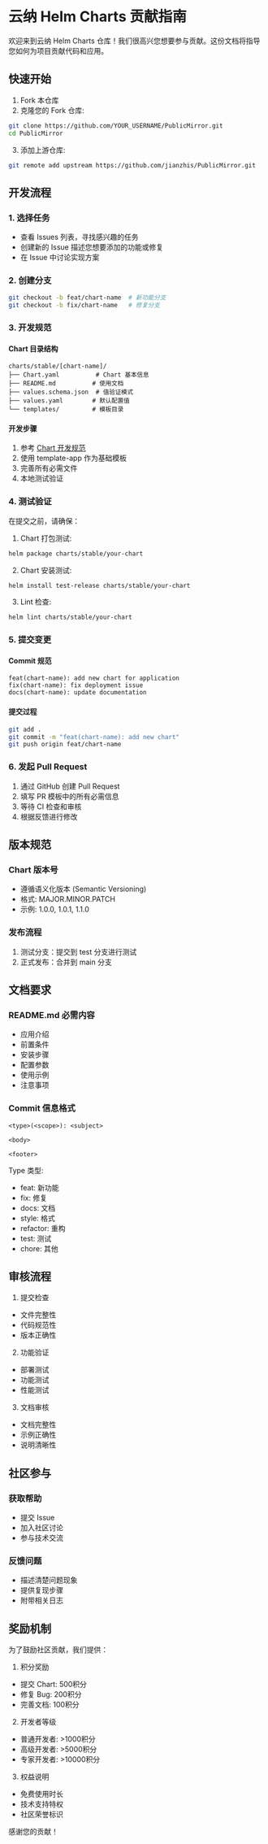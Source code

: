 # 云纳 Helm Charts 贡献指南

欢迎来到云纳 Helm Charts 仓库！我们很高兴您想要参与贡献。这份文档将指导您如何为项目贡献代码和应用。

## 快速开始

1. Fork 本仓库
2. 克隆您的 Fork 仓库:
```bash
git clone https://github.com/YOUR_USERNAME/PublicMirror.git
cd PublicMirror
```

3. 添加上游仓库:
```bash
git remote add upstream https://github.com/jianzhis/PublicMirror.git
```

## 开发流程

### 1. 选择任务
- 查看 Issues 列表，寻找感兴趣的任务
- 创建新的 Issue 描述您想要添加的功能或修复
- 在 Issue 中讨论实现方案

### 2. 创建分支
```bash
git checkout -b feat/chart-name  # 新功能分支
git checkout -b fix/chart-name   # 修复分支
```

### 3. 开发规范

#### Chart 目录结构
```
charts/stable/[chart-name]/
├── Chart.yaml          # Chart 基本信息
├── README.md          # 使用文档
├── values.schema.json  # 值验证模式
├── values.yaml        # 默认配置值
└── templates/         # 模板目录
```

#### 开发步骤
1. 参考 [Chart 开发规范](./charts/STANDARDS.md)
2. 使用 template-app 作为基础模板
3. 完善所有必需文件
4. 本地测试验证

### 4. 测试验证

在提交之前，请确保：

1. Chart 打包测试:
```bash
helm package charts/stable/your-chart
```

2. Chart 安装测试:
```bash
helm install test-release charts/stable/your-chart
```

3. Lint 检查:
```bash
helm lint charts/stable/your-chart
```

### 5. 提交变更

#### Commit 规范
```
feat(chart-name): add new chart for application
fix(chart-name): fix deployment issue
docs(chart-name): update documentation
```

#### 提交过程
```bash
git add .
git commit -m "feat(chart-name): add new chart"
git push origin feat/chart-name
```

### 6. 发起 Pull Request

1. 通过 GitHub 创建 Pull Request
2. 填写 PR 模板中的所有必需信息
3. 等待 CI 检查和审核
4. 根据反馈进行修改

## 版本规范

### Chart 版本号
- 遵循语义化版本 (Semantic Versioning)
- 格式: MAJOR.MINOR.PATCH
- 示例: 1.0.0, 1.0.1, 1.1.0

### 发布流程
1. 测试分支：提交到 test 分支进行测试
2. 正式发布：合并到 main 分支

## 文档要求

### README.md 必需内容
- 应用介绍
- 前置条件
- 安装步骤
- 配置参数
- 使用示例
- 注意事项

### Commit 信息格式
```
<type>(<scope>): <subject>

<body>

<footer>
```

Type 类型:
- feat: 新功能
- fix: 修复
- docs: 文档
- style: 格式
- refactor: 重构
- test: 测试
- chore: 其他

## 审核流程

1. 提交检查
- 文件完整性
- 代码规范性
- 版本正确性

2. 功能验证
- 部署测试
- 功能测试
- 性能测试

3. 文档审核
- 文档完整性
- 示例正确性
- 说明清晰性

## 社区参与

### 获取帮助
- 提交 Issue
- 加入社区讨论
- 参与技术交流

### 反馈问题
- 描述清楚问题现象
- 提供复现步骤
- 附带相关日志

## 奖励机制

为了鼓励社区贡献，我们提供：

1. 积分奖励
- 提交 Chart: 500积分
- 修复 Bug: 200积分
- 完善文档: 100积分

2. 开发者等级
- 普通开发者: >1000积分
- 高级开发者: >5000积分
- 专家开发者: >10000积分

3. 权益说明
- 免费使用时长
- 技术支持特权
- 社区荣誉标识

感谢您的贡献！